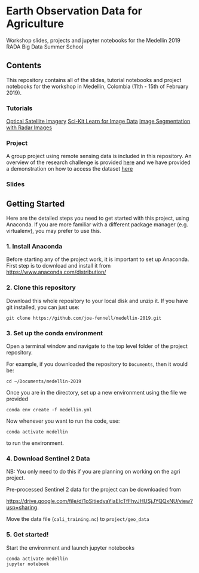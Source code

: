 # Earth Observation Data for Agriculture
Workshop slides, projects and jupyter notebooks for the Medellin 2019 RADA Big Data Summer School

## Contents
This repository contains all of the slides, tutorial notebooks and project notebooks for the workshop in Medellin, Colombia (11th - 15th of February 2019).
### Tutorials
[Optical Satellite Imagery](tutorials/1.%20Optical%20satellite%20imagery)
[Sci-Kit Learn for Image Data](tutorials/2.%20SKLearn%20for%20images.ipynb)
[Image Segmentation with Radar Images](tutorials/3.%20Segmenting%20radar%20images.ipynb)

### Project
A group project using remote sensing data is included in this repository. An overview of the research challenge is provided [here](project/Research%20Questions.ipynb) and we have provided a demonstration on how to access the dataset [here](project/The%20Dataset.ipynb)

### Slides

## Getting Started
Here are the detailed steps you need to get started with this project, using Anaconda. If you are more familiar with a different package manager (e.g. virtualenv), you may prefer to use this.

### 1. Install Anaconda
Before starting any of the project work, it is important to set up Anaconda. First step is to download and install it from https://www.anaconda.com/distribution/

### 2. Clone this repository
Download this whole repository to your local disk and unzip it. If you have git installed, you can just use:
```
git clone https://github.com/joe-fennell/medellin-2019.git
```
### 3. Set up the conda environment

Open a terminal window and navigate to the top level folder of the project repository.

For example, if you downloaded the repository to ```Documents```, then it would be:

```
cd ~/Documents/medellin-2019
```

Once you are in the directory, set up a new environment using the file we provided

```
conda env create -f medellin.yml
```

Now whenever you want to run the code, use:

```
conda activate medellin
```

to run the environment.

### 4. Download Sentinel 2 Data

NB: You only need to do this if you are planning on working on the agri project.

Pre-processed Sentinel 2 data for the project can be downloaded from

https://drive.google.com/file/d/1oSitiedyaYiaElcTfFhvJHUSjJYQQxNU/view?usp=sharing.

Move the data file (```cali_training.nc```) to ```project/geo_data```

### 5. Get started!

Start the environment and launch jupyter notebooks
```
conda activate medellin
jupyter notebook
```
